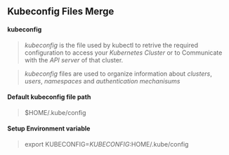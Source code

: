 ## Kubeconfig Files Merge
#### kubeconfig
> *kubeconfig* is the file used by kubectl to retrive the required configuration to access your *Kubernetes Cluster* or to Communicate with the *API server* of that cluster.

> *kubeconfig* files are used to organize information about *clusters*, *users*, *namespaces* and *authentication mechanisums*

#### Default kubeconfig file path
> $HOME/.kube/config

#### Setup Environment variable
> export KUBECONFIG=$KUBECONFIG:$HOME/.kube/config

